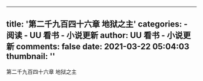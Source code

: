 
---
title: '第二千九百四十六章 地狱之主'
categories: 
    - 阅读
    - UU 看书 - 小说更新
author: UU 看书 - 小说更新
comments: false
date: 2021-03-22 05:04:03
thumbnail: ''
---

<div>   
第二千九百四十六章 地狱之主  
</div>
            